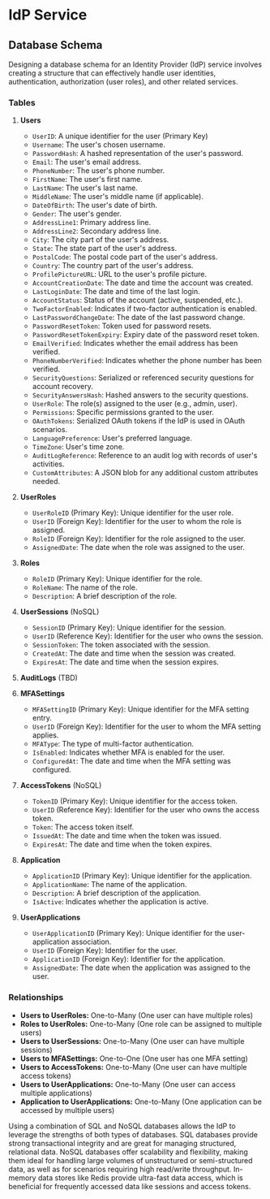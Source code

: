 # IdP Service

## Database Schema

Designing a database schema for an Identity Provider (IdP) service involves creating a structure that can effectively handle user identities, authentication, authorization (user roles), and other related services.

### Tables

1. **Users**
    - `UserID`: A unique identifier for the user (Primary Key)
    - `Username`: The user's chosen username.
    - `PasswordHash`: A hashed representation of the user's password.
    - `Email`: The user's email address.
    - `PhoneNumber`: The user's phone number.
    - `FirstName`: The user's first name.
    - `LastName`: The user's last name.
    - `MiddleName`: The user's middle name (if applicable).
    - `DateOfBirth`: The user's date of birth.
    - `Gender`: The user's gender.
    - `AddressLine1`: Primary address line.
    - `AddressLine2`: Secondary address line.
    - `City`: The city part of the user's address.
    - `State`: The state part of the user's address.
    - `PostalCode`: The postal code part of the user's address.
    - `Country`: The country part of the user's address.
    - `ProfilePictureURL`: URL to the user's profile picture.
    - `AccountCreationDate`: The date and time the account was created.
    - `LastLoginDate`: The date and time of the last login.
    - `AccountStatus`: Status of the account (active, suspended, etc.).
    - `TwoFactorEnabled`: Indicates if two-factor authentication is enabled.
    - `LastPasswordChangeDate`: The date of the last password change.
    - `PasswordResetToken`: Token used for password resets.
    - `PasswordResetTokenExpiry`: Expiry date of the password reset token.
    - `EmailVerified`: Indicates whether the email address has been verified.
    - `PhoneNumberVerified`: Indicates whether the phone number has been verified.
    - `SecurityQuestions`: Serialized or referenced security questions for account recovery.
    - `SecurityAnswersHash`: Hashed answers to the security questions.
    - `UserRole`: The role(s) assigned to the user (e.g., admin, user).
    - `Permissions`: Specific permissions granted to the user.
    - `OAuthTokens`: Serialized OAuth tokens if the IdP is used in OAuth scenarios.
    - `LanguagePreference`: User's preferred language.
    - `TimeZone`: User's time zone.
    - `AuditLogReference`: Reference to an audit log with records of user's activities.
    - `CustomAttributes`: A JSON blob for any additional custom attributes needed.

2. **UserRoles**
    - `UserRoleID` (Primary Key): Unique identifier for the user role.
    - `UserID` (Foreign Key): Identifier for the user to whom the role is assigned.
    - `RoleID` (Foreign Key): Identifier for the role assigned to the user.
    - `AssignedDate`: The date when the role was assigned to the user.

3. **Roles**
    - `RoleID` (Primary Key): Unique identifier for the role.
    - `RoleName`: The name of the role.
    - `Description`: A brief description of the role.

4. **UserSessions** (NoSQL)
    - `SessionID` (Primary Key): Unique identifier for the session.
    - `UserID` (Reference Key): Identifier for the user who owns the session.
    - `SessionToken`: The token associated with the session.
    - `CreatedAt`: The date and time when the session was created.
    - `ExpiresAt`: The date and time when the session expires.

5. **AuditLogs** (TBD)

6. **MFASettings**
    - `MFASettingID` (Primary Key): Unique identifier for the MFA setting entry.
    - `UserID` (Foreign Key): Identifier for the user to whom the MFA setting applies.
    - `MFAType`: The type of multi-factor authentication.
    - `IsEnabled`: Indicates whether MFA is enabled for the user.
    - `ConfiguredAt`: The date and time when the MFA setting was configured.

7. **AccessTokens** (NoSQL)
    - `TokenID` (Primary Key): Unique identifier for the access token.
    - `UserID` (Reference Key): Identifier for the user who owns the access token.
    - `Token`: The access token itself.
    - `IssuedAt`: The date and time when the token was issued.
    - `ExpiresAt`: The date and time when the token expires.

8. **Application**
    - `ApplicationID` (Primary Key): Unique identifier for the application.
    - `ApplicationName`: The name of the application.
    - `Description`: A brief description of the application.
    - `IsActive`: Indicates whether the application is active.

9. **UserApplications**
    - `UserApplicationID` (Primary Key): Unique identifier for the user-application association.
    - `UserID` (Foreign Key): Identifier for the user.
    - `ApplicationID` (Foreign Key): Identifier for the application.
    - `AssignedDate`: The date when the application was assigned to the user.

### Relationships

- **Users to UserRoles:** One-to-Many (One user can have multiple roles)
- **Roles to UserRoles:** One-to-Many (One role can be assigned to multiple users)
- **Users to UserSessions:** One-to-Many (One user can have multiple sessions)
- **Users to MFASettings:** One-to-One (One user has one MFA setting)
- **Users to AccessTokens:** One-to-Many (One user can have multiple access tokens)
- **Users to UserApplications:** One-to-Many (One user can access multiple applications)
- **Application to UserApplications:** One-to-Many (One application can be accessed by multiple users)

Using a combination of SQL and NoSQL databases allows the IdP to leverage the strengths of both types of databases. SQL databases provide strong transactional integrity and are great for managing structured, relational data. NoSQL databases offer scalability and flexibility, making them ideal for handling large volumes of unstructured or semi-structured data, as well as for scenarios requiring high read/write throughput. In-memory data stores like Redis provide ultra-fast data access, which is beneficial for frequently accessed data like sessions and access tokens.

